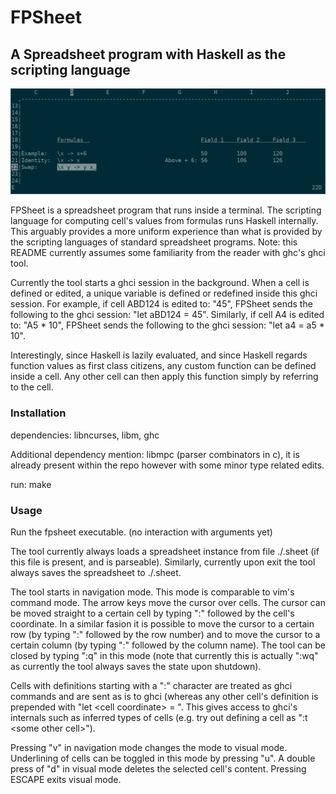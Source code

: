 # FPSheet
## A Spreadsheet program with Haskell as the scripting language

![Alt text](imgs/example.png?raw=true "Example")

FPSheet is a spreadsheet program that runs inside a terminal.
The scripting language for computing cell's values from formulas runs Haskell internally.
This arguably provides a more uniform experience than what is provided by the scripting languages of standard spreadsheet programs. Note: this README currently assumes some familiarity from the reader with ghc's ghci tool.

Currently the tool starts a ghci session in the background. When a cell is defined or edited, a unique variable is defined or redefined inside this ghci session. For example, if cell ABD124 is edited to: "45", FPSheet sends the following to the ghci session: "let aBD124 = 45". Similarly, if cell A4 is edited to: "A5 * 10", FPSheet sends the following to the ghci session: "let a4 = a5 * 10".

Interestingly, since Haskell is lazily evaluated, and since Haskell regards function values as first class citizens, any custom function can be defined inside a cell. Any other cell can then apply this function simply by referring to the cell.

### Installation

dependencies: libncurses, libm, ghc

Additional dependency mention: libmpc (parser combinators in c), it is already present within the repo however with some minor type related edits.

run: make

### Usage

Run the fpsheet executable. (no interaction with arguments yet)

The tool currently always loads a spreadsheet instance from file ./.sheet (if this file is present, and is parseable). Similarly, currently upon exit the tool always saves the spreadsheet to ./.sheet.

The tool starts in navigation mode. This mode is comparable to vim's command mode. The arrow keys move the cursor over cells. The cursor can be moved straight to a certain cell by typing ":" followed by the cell's coordinate. In a similar fasion it is possible to move the cursor to a certain row (by typing ":" followed by the row number) and to move the cursor to a certain column (by typing ":" followed by the column name). The tool can be closed by typing ":q" in this mode (note that currently this is actually ":wq" as currently the tool always saves the state upon shutdown).

Cells with definitions starting with a ":" character are treated as ghci commands and are sent as is to ghci (whereas any other cell's definition is prepended with "let \<cell coordinate\> = ". This gives access to ghci's internals such as inferred types of cells (e.g. try out defining a cell as ":t \<some other cell\>").

Pressing "v" in navigation mode changes the mode to visual mode. Underlining of cells can be toggled in this mode by pressing "u". A double press of "d" in visual mode deletes the selected cell's content. Pressing ESCAPE exits visual mode.
